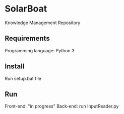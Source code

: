 # SolarBoat
Knowledge Management Repository

## Requirements
Programming language: Python 3

## Install
Run setup.bat file

## Run
Front-end: "in progress"
Back-end: run InputReader.py
